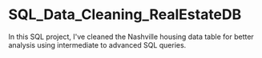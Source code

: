 # SQL_Data_Cleaning_RealEstateDB
In this SQL project, I've cleaned the Nashville housing data table  for better analysis using intermediate to advanced SQL queries.

